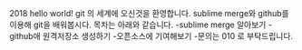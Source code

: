 2018 hello world!
git 의 세계에 오신것을 환영합니다.
sublime merge와 github를 이용해 git을 배워봅시다.
목차는 아래와 같습니다.
-sublime merge 알아보기
-github애 원격저장소 생성하기
-오픈소스에 기여해보기
-문의는 010 로 부탁드립니다.
